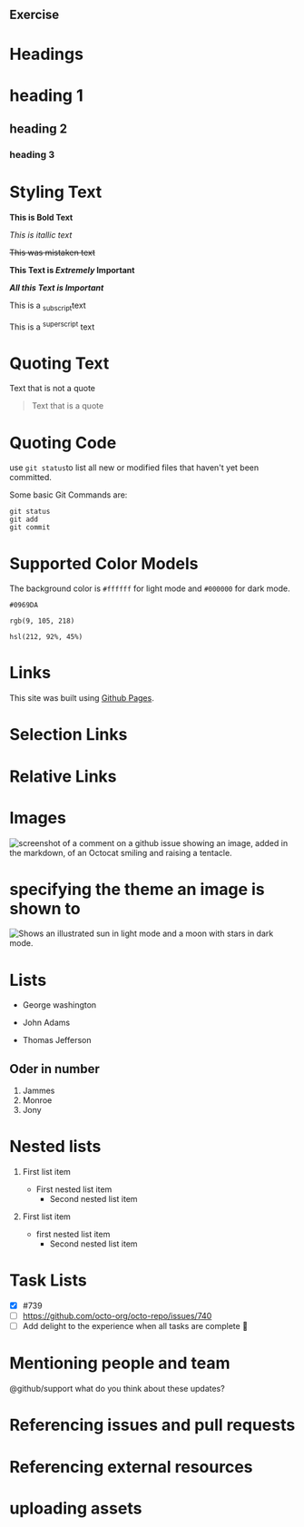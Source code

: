 ## <Hira Acharya> Exercise

# Headings
# heading 1
## heading 2
### heading 3

# Styling Text

**This is Bold Text**

_This is itallic text_

~~This was mistaken text~~

**This Text is _Extremely_ Important**

**_All this Text is Important_**

This is a <sub>subscript</sub>text

This is a <sup>superscript</sup> text

# Quoting Text 

Text that is not a quote

> Text that is a quote

# Quoting Code

use `git status`to list all new or modified files that haven't yet been committed.

Some basic Git Commands are:
```
git status
git add
git commit
````
# Supported Color Models

The background color is `#ffffff` for light mode and `#000000` for dark mode. 

`#0969DA`

`rgb(9, 105, 218)`

`hsl(212, 92%, 45%)`

# Links
This site was built using [Github Pages](https://pages.github.com/).

# Selection Links

# Relative Links

# Images
![screenshot of a comment on a github issue showing an image, added in the markdown, of an Octocat smiling and raising a tentacle.](https://myoctocat.com/assets/images/base-octocat.svg)

# specifying the theme an image is shown to
<picture>

<source media="(prefers-color-scheme: dark)" srcset="https://user-images.githubusercontent.com/25423296/163456776-7f95b81a-f1ed-45f7-b7ab-8fa810d529fa.png">
  <source media="(prefers-color-scheme: light)" srcset="https://user-images.githubusercontent.com/25423296/163456779-a8556205-d0a5-45e2-ac17-42d089e3c3f8.png">
  <img alt="Shows an illustrated sun in light mode and a moon with stars in dark mode." src="https://user-images.githubusercontent.com/25423296/163456779-a8556205-d0a5-45e2-ac17-42d089e3c3f8.png"> 
</Picture>

# Lists
- George washington
* John Adams
+ Thomas Jefferson
## Oder in number
 1. Jammes
 1. Monroe          
 1. Jony
 # Nested lists
 1. First list item
      * First nested list item
           * Second nested list item

  100. First list item
       * first nested list item
            * Second nested list item

# Task Lists
- [x] #739
- [ ] https://github.com/octo-org/octo-repo/issues/740
- [ ] Add delight to the experience when all tasks are complete :tada:

# Mentioning people and team
@github/support what do you think about these updates?
# Referencing issues and pull requests

# Referencing external resources

# uploading assets


